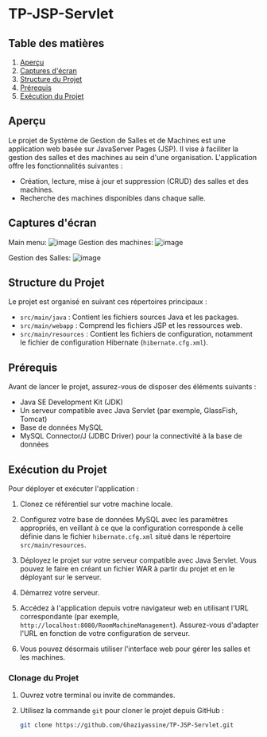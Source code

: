 # TP-JSP-Servlet
## Table des matières

1. [Aperçu](#aperçu)
2. [Captures d'écran](#captures-décran)
3. [Structure du Projet](#structure-du-projet)
4. [Prérequis](#prérequis)
5. [Exécution du Projet](#exécution-du-projet)


## Aperçu
Le projet de Système de Gestion de Salles et de Machines est une application web basée sur JavaServer Pages (JSP). Il vise à faciliter la gestion des salles et des machines au sein d'une organisation. L'application offre les fonctionnalités suivantes :

- Création, lecture, mise à jour et suppression (CRUD) des salles et des machines.
- Recherche des machines disponibles dans chaque salle.
## Captures d'écran
Main menu:
![image](https://github.com/Ghaziyassine/TP-JSP-Servlet/assets/114885285/a5b36d53-1006-4a4d-bad4-f5de033108dd)
Gestion des machines:
![image](https://github.com/Ghaziyassine/TP-JSP-Servlet/assets/114885285/1d697d6a-8575-4896-9376-e0611c883b9c)


Gestion des Salles:
![image](https://github.com/Ghaziyassine/TP-JSP-Servlet/assets/114885285/02bd7a70-56c5-4c60-a7ab-a8e1cf53fc2b)

## Structure du Projet

Le projet est organisé en suivant ces répertoires principaux :

- `src/main/java` : Contient les fichiers sources Java et les packages.
- `src/main/webapp` : Comprend les fichiers JSP et les ressources web.
- `src/main/resources` : Contient les fichiers de configuration, notamment le fichier de configuration Hibernate (`hibernate.cfg.xml`).

## Prérequis

Avant de lancer le projet, assurez-vous de disposer des éléments suivants :

- Java SE Development Kit (JDK)
- Un serveur compatible avec Java Servlet (par exemple, GlassFish, Tomcat)
- Base de données MySQL
- MySQL Connector/J (JDBC Driver) pour la connectivité à la base de données

## Exécution du Projet

Pour déployer et exécuter l'application :

1. Clonez ce référentiel sur votre machine locale.

2. Configurez votre base de données MySQL avec les paramètres appropriés, en veillant à ce que la configuration corresponde à celle définie dans le fichier `hibernate.cfg.xml` situé dans le répertoire `src/main/resources`.

3. Déployez le projet sur votre serveur compatible avec Java Servlet. Vous pouvez le faire en créant un fichier WAR à partir du projet et en le déployant sur le serveur.

4. Démarrez votre serveur.

5. Accédez à l'application depuis votre navigateur web en utilisant l'URL correspondante (par exemple, `http://localhost:8080/RoomMachineManagement`). Assurez-vous d'adapter l'URL en fonction de votre configuration de serveur.

6. Vous pouvez désormais utiliser l'interface web pour gérer les salles et les machines.

### Clonage du Projet

1. Ouvrez votre terminal ou invite de commandes.

2. Utilisez la commande `git` pour cloner le projet depuis GitHub :
   ```bash
   git clone https://github.com/Ghaziyassine/TP-JSP-Servlet.git

